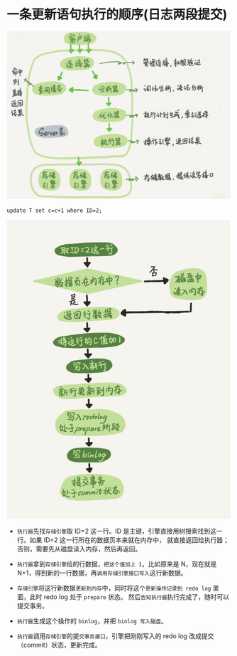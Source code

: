 

# 一条更新语句执行的顺序(日志两段提交)

![](../../images/mysql/mysql_server_666666.png)
```mysql
update T set c=c+1 where ID=2;
```

![](../../images/mysql/log/update_log.png)

- `执行器`先找`存储引擎`取 ID=2 这一行。ID 是主键，引擎直接用树搜索找到这一行。如果 ID=2 这一行所在的数据页本来就在内存中，
就直接返回给执行器；否则，需要先从磁盘读入内存，然后再返回。

- `执行器`拿到`存储引擎`给的行数据，`把这个值加上 1`，比如原来是 N，现在就是 N+1，得到新的一行数据，再`调用存储引擎接口写入`这行新数据。

- `存储引擎`将这行新数据`更新到内存`中，同时将这个`更新操作记录到 redo log` 里面，此时 redo log 处于 `prepare` 状态。
然后`告知执行器`执行完成了，随时可以提交事务。

- `执行器`生成这个操作的 `binlog`，并把 `binlog 写入磁盘`。

- `执行器`调用`存储引擎`的提`交事务接口`，引擎把刚刚写入的 redo log 改成提交（commit）状态，更新完成。


